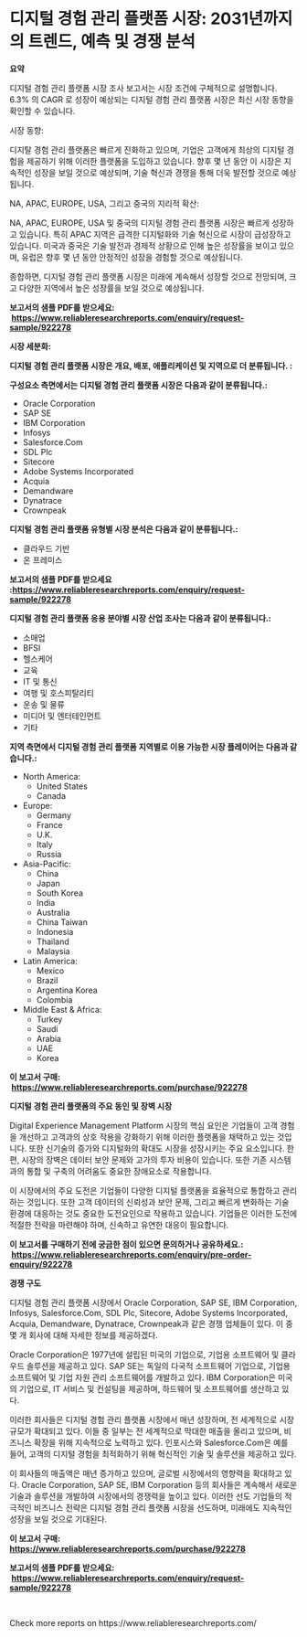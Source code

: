 <p><h1>디지털 경험 관리 플랫폼 시장: 2031년까지의 트렌드, 예측 및 경쟁 분석</h1></p><p><strong>요약</strong></p>
<p><p>디지털 경험 관리 플랫폼 시장 조사 보고서는 시장 조건에 구체적으로 설명합니다. 6.3% 의 CAGR 로 성장이 예상되는 디지털 경험 관리 플랫폼 시장은 최신 시장 동향을 확인할 수 있습니다. </p><p>시장 동향:</p><p>디지탈 경험 관리 플랫폼은 빠르게 진화하고 있으며, 기업은 고객에게 최상의 디지털 경험을 제공하기 위해 이러한 플랫폼을 도입하고 있습니다. 향후 몇 년 동안 이 시장은 지속적인 성장을 보일 것으로 예상되며, 기술 혁신과 경쟁을 통해 더욱 발전할 것으로 예상됩니다.</p><p>NA, APAC, EUROPE, USA, 그리고 중국의 지리적 확산:</p><p>NA, APAC, EUROPE, USA 및 중국의 디지털 경험 관리 플랫폼 시장은 빠르게 성장하고 있습니다. 특히 APAC 지역은 급격한 디지털화와 기술 혁신으로 시장이 급성장하고 있습니다. 미국과 중국은 기술 발전과 경제적 상황으로 인해 높은 성장률을 보이고 있으며, 유럽은 향후 몇 년 동안 안정적인 성장을 경험할 것으로 예상됩니다. </p><p>종합하면, 디지털 경험 관리 플랫폼 시장은 미래에 계속해서 성장할 것으로 전망되며, 크고 다양한 지역에서 높은 성장률을 보일 것으로 예상됩니다.</p></p>
<p><strong>보고서의 샘플 PDF를 받으세요: &nbsp;<a href="https://www.reliableresearchreports.com/enquiry/request-sample/922278">https://www.reliableresearchreports.com/enquiry/request-sample/922278</a></strong></p>
<p><strong>시장 세분화:</strong></p>
<p><strong> 디지털 경험 관리 플랫폼 시장은 개요, 배포, 애플리케이션 및 지역으로 더 분류됩니다. :</strong></p>
<p><strong>구성요소 측면에서는 디지털 경험 관리 플랫폼 시장은 다음과 같이 분류됩니다.:</strong></p>
<p><ul><li>Oracle Corporation</li><li>SAP SE</li><li>IBM Corporation</li><li>Infosys</li><li>Salesforce.Com</li><li>SDL Plc</li><li>Sitecore</li><li>Adobe Systems Incorporated</li><li>Acquia</li><li>Demandware</li><li>Dynatrace</li><li>Crownpeak</li></ul></p>
<p><strong> 디지털 경험 관리 플랫폼 유형별 시장 분석은 다음과 같이 분류됩니다.:</strong></p>
<p><ul><li>클라우드 기반</li><li>온 프레미스</li></ul></p>
<p><strong>보고서의 샘플 PDF를 받으세요 :<a href="https://www.reliableresearchreports.com/enquiry/request-sample/922278">https://www.reliableresearchreports.com/enquiry/request-sample/922278</a></strong></p>
<p><strong> 디지털 경험 관리 플랫폼 응용 분야별 시장 산업 조사는 다음과 같이 분류됩니다.:</strong></p>
<p><ul><li>소매업</li><li>BFSI</li><li>헬스케어</li><li>교육</li><li>IT 및 통신</li><li>여행 및 호스피탈리티</li><li>운송 및 물류</li><li>미디어 및 엔터테인먼트</li><li>기타</li></ul></p>
<p><strong>지역 측면에서 디지털 경험 관리 플랫폼 지역별로 이용 가능한 시장 플레이어는 다음과 같습니다.:</strong></p>
<p><ul>
    <li>
        North America:
        <ul>
            <li>United States</li>
            <li>Canada</li>
        </ul>
    </li>
    <li>
        Europe:
        <ul>
            <li>Germany</li>
            <li>France</li>
            <li>U.K.</li>
            <li>Italy</li>
            <li>Russia</li>
        </ul>
    </li>
    <li>
        Asia-Pacific:
        <ul>
            <li>China</li>
            <li>Japan</li>
            <li>South Korea</li>
            <li>India</li>
            <li>Australia</li>
            <li>China Taiwan</li>
            <li>Indonesia</li>
            <li>Thailand</li>
            <li>Malaysia</li>
        </ul>
    </li>
    <li>
        Latin America:
        <ul>
            <li>Mexico</li>
            <li>Brazil</li>
            <li>Argentina Korea</li>
            <li>Colombia</li>
        </ul>
    </li>
    <li>
        Middle East & Africa:
        <ul>
            <li>Turkey</li>
            <li>Saudi</li>
            <li>Arabia</li>
            <li>UAE</li>
            <li>Korea</li>
        </ul>
    </li>
    </ul></p>
<p><strong>이 보고서 구매: &nbsp;<a href="https://www.reliableresearchreports.com/purchase/922278">https://www.reliableresearchreports.com/purchase/922278</a></strong></p>
<p><strong>디지털 경험 관리 플랫폼의 주요 동인 및 장벽 시장</strong></p>
<p><p>Digital Experience Management Platform 시장의 핵심 요인은 기업들이 고객 경험을 개선하고 고객과의 상호 작용을 강화하기 위해 이러한 플랫폼을 채택하고 있는 것입니다. 또한 신기술의 증가와 디지털화의 확대도 시장을 성장시키는 주요 요소입니다. 한편, 시장의 장벽은 데이터 보안 문제와 고가의 투자 비용이 있습니다. 또한 기존 시스템과의 통합 및 구축의 어려움도 중요한 장애요소로 작용합니다.</p><p>이 시장에서의 주요 도전은 기업들이 다양한 디지털 플랫폼을 효율적으로 통합하고 관리하는 것입니다. 또한 고객 데이터의 신뢰성과 보안 문제, 그리고 빠르게 변화하는 기술 환경에 대응하는 것도 중요한 도전요인으로 작용하고 있습니다. 기업들은 이러한 도전에 적절한 전략을 마련해야 하며, 신속하고 유연한 대응이 필요합니다.</p></p>
<p><strong>이 보고서를 구매하기 전에 궁금한 점이 있으면 문의하거나 공유하세요.: &nbsp;<a href="https://www.reliableresearchreports.com/enquiry/pre-order-enquiry/922278">https://www.reliableresearchreports.com/enquiry/pre-order-enquiry/922278</a></strong></p>
<p><strong>경쟁 구도</strong></p>
<p><p>디지털 경험 관리 플랫폼 시장에서 Oracle Corporation, SAP SE, IBM Corporation, Infosys, Salesforce.Com, SDL Plc, Sitecore, Adobe Systems Incorporated, Acquia, Demandware, Dynatrace, Crownpeak과 같은 경쟁 업체들이 있다. 이 중 몇 개 회사에 대해 자세한 정보를 제공하겠다.</p><p>Oracle Corporation은 1977년에 설립된 미국의 기업으로, 기업용 소프트웨어 및 클라우드 솔루션을 제공하고 있다. SAP SE는 독일의 다국적 소프트웨어 기업으로, 기업용 소프트웨어 및 기업 자원 관리 소프트웨어를 개발하고 있다. IBM Corporation은 미국의 기업으로, IT 서비스 및 컨설팅을 제공하며, 하드웨어 및 소프트웨어를 생산하고 있다.</p><p>이러한 회사들은 디지털 경험 관리 플랫폼 시장에서 매년 성장하며, 전 세계적으로 시장 규모가 확대되고 있다. 이들 중 일부는 전 세계적으로 막대한 매출을 올리고 있으며, 비즈니스 확장을 위해 지속적으로 노력하고 있다. 인포시스와 Salesforce.Com은 예를 들어, 고객의 디지털 경험을 최적화하기 위해 혁신적인 기술 및 솔루션을 제공하고 있다.</p><p>이 회사들의 매출액은 매년 증가하고 있으며, 글로벌 시장에서의 영향력을 확대하고 있다. Oracle Corporation, SAP SE, IBM Corporation 등의 회사들은 계속해서 새로운 기술과 솔루션을 개발하여 시장에서의 경쟁력을 높이고 있다. 이러한 선도 기업들의 적극적인 비즈니스 전략은 디지털 경험 관리 플랫폼 시장을 선도하며, 미래에도 지속적인 성장을 보일 것으로 기대된다.</p></p>
<p><strong>이 보고서 구매: &nbsp; <a href="https://www.reliableresearchreports.com/purchase/922278">https://www.reliableresearchreports.com/purchase/922278</a></strong></p>
<p><strong>보고서의 샘플 PDF를 받으세요: &nbsp;<a href="https://www.reliableresearchreports.com/enquiry/request-sample/922278">https://www.reliableresearchreports.com/enquiry/request-sample/922278</a></strong><strong></strong></p>
<p>&nbsp;</p>
<p>Check more reports on https://www.reliableresearchreports.com/</p>